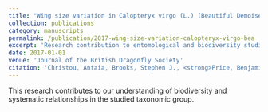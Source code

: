 ```yaml
---
title: "Wing size variation in Calopteryx virgo (L.) (Beautiful Demoiselle), in response to geographic and climatic variables, using museum collections"
collection: publications
category: manuscripts
permalink: /publication/2017-wing-size-variation-calopteryx-virgo-bea
excerpt: 'Research contribution to entomological and biodiversity studies.'
date: 2017-01-01
venue: 'Journal of the British Dragonfly Society'
citation: 'Christou, Antaia, Brooks, Stephen J., <strong>Price, Benjamin</strong> (2017). &quot;Wing size variation in Calopteryx virgo (L.) (Beautiful Demoiselle), in response to geographic and climatic variables, using museum collections.&quot; <i>Journal of the British Dragonfly Society</i> 33(1).'
---
```


This research contributes to our understanding of biodiversity and systematic relationships in the studied taxonomic group.

